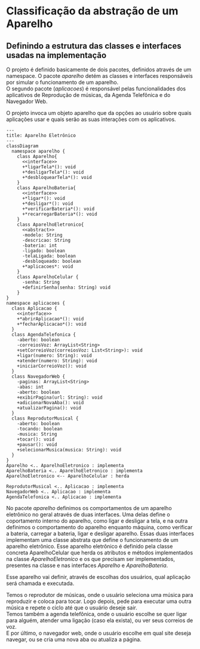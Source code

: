 # Classificação da abstração de um Aparelho

## Definindo a estrutura das classes e interfaces usadas na implementação

O projeto é definido basicamente de dois pacotes, definidos através de um namespace. O pacote *aparelho* detém as classes e interfaces responsáveis por simular o funcionamento de um aparelho.  
O segundo pacote (*aplicacoes*) é responsável pelas funcionalidades dos aplicativos de Reprodução de músicas, da Agenda Telefônica e do Navegador Web.

O projeto invoca um objeto aparelho que da opções ao usuário sobre quais aplicações usar e quais serão as suas interações com os aplicativos.

```mermaid
---
title: Aparelho Eletrônico
---
classDiagram
  namespace aparelho {
    class Aparelho{
      <<interface>>
      +*ligarTela*(): void
      +*desligarTela*(): void
      +*desbloquearTela*(): void
    }
    class AparelhoBateria{
      <<interface>>
      +*ligar*(): void
      +*desligar*(): void
      +*verificarBateria*(): void
      +*recarregarBateria*(): void
    }
    class AparelhoEletronico{
      <<abstract>>
      -modelo: String
      -descricao: String
      -bateria: int
      -ligado: boolean
      -telaLigada: boolean
      -desbloqueado: boolean
      +*aplicacoes*: void
    }
    class AparelhoCelular {
      -senha: String
      +definirSenha(senha: String) void
    }
}
namespace aplicacoes {
  class Aplicacao {
    <<interface>>
    +*abrirAplicacao*(): void
    +*fecharAplicacao*(): void
  }
  class AgendaTelefonica {
    -aberto: boolean
    -correiosVoz: ArrayList<String>
    +setCorreioVoz(correiosVoz: List<String>): void
    +ligar(numero: String): void
    +atender(numero: String): void
    +iniciarCorreioVoz(): void
  }
  class NavegadorWeb {
    -paginas: ArrayList<String>
    -abas: int
    -aberto: boolean
    +exibirPagina(url: String): void
    +adicionarNovaAba(): void
    +atualizarPagina(): void
  }
  class ReprodutorMusical {
    -aberto: boolean
    -tocando: boolean
    -musica: String
    +tocar(): void
    +pausar(): void
    +selecionarMusica(musica: String): void
  }
}
Aparelho <.. AparelhoEletronico : implementa
AparelhoBateria <.. AparelhoEletronico : implementa
AparelhoEletronico <-- AparelhoCelular : herda

ReprodutorMusical <.. Aplicacao : implementa
NavegadorWeb <.. Aplicacao : implementa
AgendaTelefonica <.. Aplicacao : implementa
```
No pacote *aparelho* definimos os comportamentos de um aparelho eletrônico no geral através de duas interfaces. Uma delas define o coportamento interno do aparelho, como ligar e desligar a tela, e na outra definimos o comportamento do aparelho enquanto máquina, como verificar a bateria, carregar a bateria, ligar e desligar aparelho. Essas duas interfaces implementam uma classe abstrata que define o funcionamento de um aparelho eletrônico. Esse aparelho eletrônico é definido pela classe concreta AparelhoCelular que herda os atributos e métodos implementados na classe *AparelhoEletronico* e os que precisam ser implementados, presentes na classe e nas interfaces *Aparelho* e *AparelhoBateria*.  
  
Esse aparelho vai definir, através de escolhas dos usuários, qual aplicação será chamada e executada.  
  
Temos o reprodutor de músicas, onde o usuário seleciona uma música para reproduzir e coloca para tocar. Logo depois, pede para executar uma outra música e repete o ciclo até que o usuário deseje sair.  
Temos também a agenda telefônica, onde o usuário escolhe se quer ligar para alguém, atender uma ligação (caso ela exista), ou ver seus correios de voz.  
E por último, o navegador web, onde o usuário escolhe em qual site deseja navegar, ou se cria uma nova aba ou atualiza a página.  
